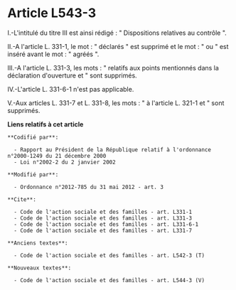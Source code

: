 # Article L543-3

I.-L'intitulé du titre III est ainsi rédigé : " Dispositions relatives au contrôle ". 

II.-A l'article L. 331-1, le mot : " déclarés " est supprimé et le mot : " ou " est inséré avant le mot : " agréés ". 

III.-A l'article L. 331-3, les mots : " relatifs aux points mentionnés dans la déclaration d'ouverture et " sont supprimés. 

IV.-L'article L. 331-6-1 n'est pas applicable. 

V.-Aux articles L. 331-7 et L. 331-8, les mots : " à l'article L. 321-1 et " sont supprimés.

**Liens relatifs à cet article**

	**Codifié par**:

	  - Rapport au Président de la République relatif à l'ordonnance n°2000-1249 du 21 décembre 2000
	  - Loi n°2002-2 du 2 janvier 2002

	**Modifié par**:

	  - Ordonnance n°2012-785 du 31 mai 2012 - art. 3

	**Cite**:

	  - Code de l'action sociale et des familles - art. L331-1
	  - Code de l'action sociale et des familles - art. L331-3
	  - Code de l'action sociale et des familles - art. L331-6-1
	  - Code de l'action sociale et des familles - art. L331-7

	**Anciens textes**:

	  - Code de l'action sociale et des familles - art. L542-3 (T)

	**Nouveaux textes**:

	  - Code de l'action sociale et des familles - art. L544-3 (V)
